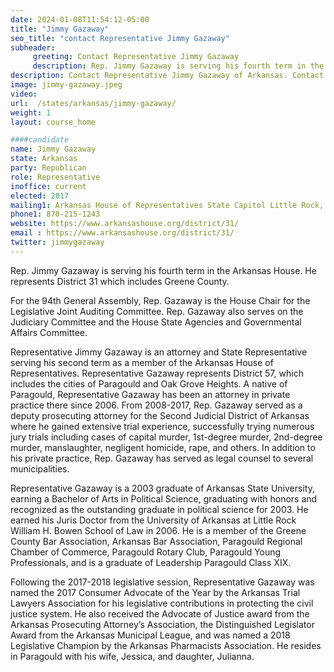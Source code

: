 ```yaml
---
date: 2024-01-08T11:54:12-05:00
title: "Jimmy Gazaway"
seo_title: "contact Representative Jimmy Gazaway"
subheader:
     greeting: Contact Representative Jimmy Gazaway
     description: Rep. Jimmy Gazaway is serving his fourth term in the Arkansas House. He represents District 31 which includes Greene County. For the 94th General Assembly, Rep. Gazaway is the House Chair for the Legislative Joint Auditing Committee.
description: Contact Representative Jimmy Gazaway of Arkansas. Contact information for Jimmy Gazaway includes email address, phone number, and mailing address.
image: jimmy-gazaway.jpeg
video:
url:  /states/arkansas/jimmy-gazaway/
weight: 1
layout: course_home

####candidate
name: Jimmy Gazaway
state: Arkansas
party: Republican
role: Representative
inoffice: current
elected: 2017
mailing1: Arkansas House of Representatives State Capitol Little Rock, AR 72201
phone1: 870-215-1243
website: https://www.arkansashouse.org/district/31/
email : https://www.arkansashouse.org/district/31/
twitter: jimmygazaway
---
```


Rep. Jimmy Gazaway is serving his fourth term in the Arkansas House. He represents District 31 which includes Greene County.

For the 94th General Assembly, Rep. Gazaway is the House Chair for the Legislative Joint Auditing Committee. Rep. Gazaway also serves on the Judiciary Committee and the House State Agencies and Governmental Affairs Committee.

Representative Jimmy Gazaway is an attorney and State Representative serving his second term as a member of the Arkansas House of Representatives. Representative Gazaway represents District 57, which includes the cities of Paragould and Oak Grove Heights. A native of Paragould, Representative Gazaway has been an attorney in private practice there since 2006. From 2008-2017, Rep. Gazaway served as a deputy prosecuting attorney for the Second Judicial District of Arkansas where he gained extensive trial experience, successfully trying numerous jury trials including cases of capital murder, 1st-degree murder, 2nd-degree murder, manslaughter, negligent homicide, rape, and others. In addition to his private practice, Rep. Gazaway has served as legal counsel to several municipalities.

Representative Gazaway is a 2003 graduate of Arkansas State University, earning a Bachelor of Arts in Political Science, graduating with honors and recognized as the outstanding graduate in political science for 2003. He earned his Juris Doctor from the University of Arkansas at Little Rock William H. Bowen School of Law in 2006. He is a member of the Greene County Bar Association, Arkansas Bar Association, Paragould Regional Chamber of Commerce, Paragould Rotary Club, Paragould Young Professionals, and is a graduate of Leadership Paragould Class XIX.

Following the 2017-2018 legislative session, Representative Gazaway was named the 2017 Consumer Advocate of the Year by the Arkansas Trial Lawyers Association for his legislative contributions in protecting the civil justice system. He also received the Advocate of Justice award from the Arkansas Prosecuting Attorney’s Association, the Distinguished Legislator Award from the Arkansas Municipal League, and was named a 2018 Legislative Champion by the Arkansas Pharmacists Association.
He resides in Paragould with his wife, Jessica, and daughter, Julianna.
